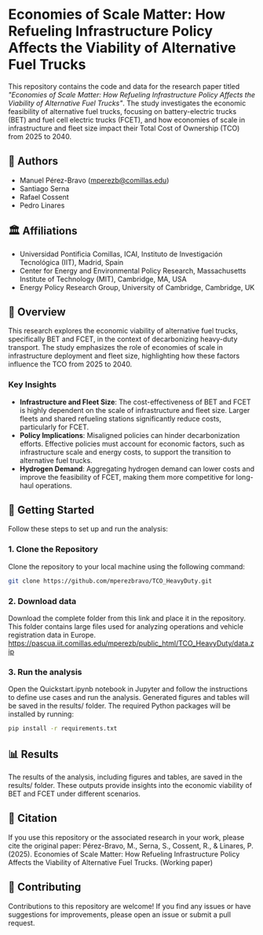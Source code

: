 # Economies of Scale Matter: How Refueling Infrastructure Policy Affects the Viability of Alternative Fuel Trucks

This repository contains the code and data for the research paper titled *"Economies of Scale Matter: How Refueling Infrastructure Policy Affects the Viability of Alternative Fuel Trucks"*. The study investigates the economic feasibility of alternative fuel trucks, focusing on battery-electric trucks (BET) and fuel cell electric trucks (FCET), and how economies of scale in infrastructure and fleet size impact their Total Cost of Ownership (TCO) from 2025 to 2040.

## 📄 Authors
- Manuel Pérez-Bravo (mperezb@comillas.edu)  
- Santiago Serna  
- Rafael Cossent  
- Pedro Linares  

## 🏛 Affiliations
- Universidad Pontificia Comillas, ICAI, Instituto de Investigación Tecnológica (IIT), Madrid, Spain  
- Center for Energy and Environmental Policy Research, Massachusetts Institute of Technology (MIT), Cambridge, MA, USA  
- Energy Policy Research Group, University of Cambridge, Cambridge, UK  

## 📖 Overview
This research explores the economic viability of alternative fuel trucks, specifically BET and FCET, in the context of decarbonizing heavy-duty transport. The study emphasizes the role of economies of scale in infrastructure deployment and fleet size, highlighting how these factors influence the TCO from 2025 to 2040.

### Key Insights
- **Infrastructure and Fleet Size**: The cost-effectiveness of BET and FCET is highly dependent on the scale of infrastructure and fleet size. Larger fleets and shared refueling stations significantly reduce costs, particularly for FCET.
- **Policy Implications**: Misaligned policies can hinder decarbonization efforts. Effective policies must account for economic factors, such as infrastructure scale and energy costs, to support the transition to alternative fuel trucks.
- **Hydrogen Demand**: Aggregating hydrogen demand can lower costs and improve the feasibility of FCET, making them more competitive for long-haul operations.

## 🚀 Getting Started
Follow these steps to set up and run the analysis:

### 1. Clone the Repository
Clone the repository to your local machine using the following command:
```bash
git clone https://github.com/mperezbravo/TCO_HeavyDuty.git
```
### 2. Download data
Download the complete folder from this link and place it in the repository. This folder contains large files used for analyzing operations and vehicle registration data in Europe.
https://pascua.iit.comillas.edu/mperezb/public_html/TCO_HeavyDuty/data.zip

### 3. Run the analysis
Open the Quickstart.ipynb notebook in Jupyter and follow the instructions to define use cases and run the analysis. Generated figures and tables will be saved in the results/ folder. 
The required Python packages will be installed by running:
```bash
pip install -r requirements.txt
```
## 📊 Results
The results of the analysis, including figures and tables, are saved in the results/ folder. These outputs provide insights into the economic viability of BET and FCET under different scenarios.

## 📝 Citation
If you use this repository or the associated research in your work, please cite the original paper:
Pérez-Bravo, M., Serna, S., Cossent, R., & Linares, P. (2025). Economies of Scale Matter: How Refueling Infrastructure Policy Affects the Viability of Alternative Fuel Trucks. (Working paper)

## 🤝 Contributing
Contributions to this repository are welcome! If you find any issues or have suggestions for improvements, please open an issue or submit a pull request.







